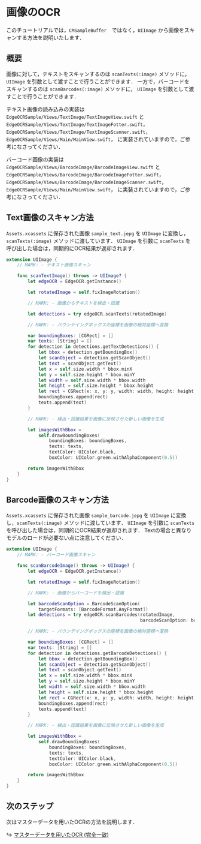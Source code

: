 # 画像のOCR
このチュートリアルでは，`CMSampleBuffer`　ではなく，`UIImage` から画像をスキャンする方法を説明いたします．


## 概要
画像に対して，テキストをスキャンするのは `scanTexts(:image)` メソッドに，
`UIImage` を引数として渡すことで行うことができます．
一方で，バーコードをスキャンするのは `scanBarcodes(:image)` メソッドに，
`UIImage` を引数として渡すことで行うことができます．

テキスト画像の読み込みの実装は
`EdgeOCRSample/Views/TextImage/TextImageView.swift` と　
`EdgeOCRSample/Views/TextImage/TextImageFotter.swift`，
`EdgeOCRSample/Views/TextImage/TextImageScanner.swift`，
`EdgeOCRSample/Views/Main/MainView.swift`，
に実装されていますので，ご参考になさってください．

バーコード画像の実装は
`EdgeOCRSample/Views/BarcodeImage/BarcodeImageView.swift` と　
`EdgeOCRSample/Views/BarcodeImage/BarcodeImageFotter.swift`，
`EdgeOCRSample/Views/BarcodeImage/BarcodeImageScanner.swift`，
`EdgeOCRSample/Views/Main/MainView.swift`，
に実装されていますので，ご参考になさってください．


## Text画像のスキャン方法
`Assets.xcassets` に保存された画像 `sample_text.jepg` を `UIImage` に変換し，`scanTexts(:image)` メソッドに渡しています．
`UIImage` を引数に `scanTexts` を呼び出した場合は，同期的にOCR結果が返却されます．

```swift
extension UIImage {
    // MARK: - テキスト画像スキャン

    func scanTextImage() throws -> UIImage? {
        let edgeOCR = EdgeOCR.getInstance()

        let rotatedImage = self.fixImageRotation()

        // MARK: - 画像からテキストを検出・認識

        let detections = try edgeOCR.scanTexts(rotatedImage)

        // MARK: - バウンデイングボックスの座標を画像の絶対座標へ変換

        var boundingBoxes: [CGRect] = []
        var texts: [String] = []
        for detection in detections.getTextDetections() {
            let bbox = detection.getBoundingBox()
            let scanObject = detection.getScanObject()
            let text = scanObject.getText()
            let x = self.size.width * bbox.minX
            let y = self.size.height * bbox.minY
            let width = self.size.width * bbox.width
            let height = self.size.height * bbox.height
            let rect = CGRect(x: x, y: y, width: width, height: height)
            boundingBoxes.append(rect)
            texts.append(text)
        }

        // MARK: - 検出・認識結果を画像に反映させた新しい画像を生成

        let imagesWithBbox =
            self.drawBoundingBoxes(
                boundingBoxes: boundingBoxes,
                texts: texts,
                textColor: UIColor.black,
                boxColor: UIColor.green.withAlphaComponent(0.5))

        return imagesWithBbox
    }
}
```


## Barcode画像のスキャン方法
`Assets.xcassets` に保存された画像 `sample_barcode.jepg` を `UIImage` に変換し，`scanTexts(:image)` メソッドに渡しています．
`UIImage` を引数に `scanTexts` を呼び出した場合は，同期的にOCR結果が返却されます．
Textの場合と異なりモデルのロードが必要ない点に注意してください．
```swift
extension UIImage {
    // MARK: - バーコード画像スキャン

    func scanBarcodeImage() throws -> UIImage? {
        let edgeOCR = EdgeOCR.getInstance()

        let rotatedImage = self.fixImageRotation()

        // MARK: - 画像からバーコードを検出・認識

        let barcodeScanOption = BarcodeScanOption(
            targetFormats: [BarcodeFormat.AnyFormat])
        let detections = try edgeOCR.scanBarcodes(rotatedImage,
                                                  barcodeScanOption: barcodeScanOption)

        // MARK: - バウンデイングボックスの座標を画像の絶対座標へ変換

        var boundingBoxes: [CGRect] = []
        var texts: [String] = []
        for detection in detections.getBarcodeDetections() {
            let bbox = detection.getBoundingBox()
            let scanObject = detection.getScanObject()
            let text = scanObject.getText()
            let x = self.size.width * bbox.minX
            let y = self.size.height * bbox.minY
            let width = self.size.width * bbox.width
            let height = self.size.height * bbox.height
            let rect = CGRect(x: x, y: y, width: width, height: height)
            boundingBoxes.append(rect)
            texts.append(text)
        }

        // MARK: - 検出・認識結果を画像に反映させた新しい画像を生成

        let imagesWithBbox =
            self.drawBoundingBoxes(
                boundingBoxes: boundingBoxes,
                texts: texts,
                textColor: UIColor.black,
                boxColor: UIColor.green.withAlphaComponent(0.5))

        return imagesWithBbox
    }
}
```


## 次のステップ
次はマスターデータを用いたOCRの方法を説明します．

↪️ [マスターデータを用いたOCR (完全一致)](13-whitelist.md)
